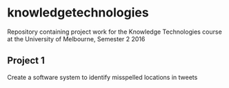 # knowledgetechnologies

Repository containing project work for the Knowledge Technologies course at the University of Melbourne, Semester 2 2016

## Project 1
Create a software system to identify misspelled locations in tweets

